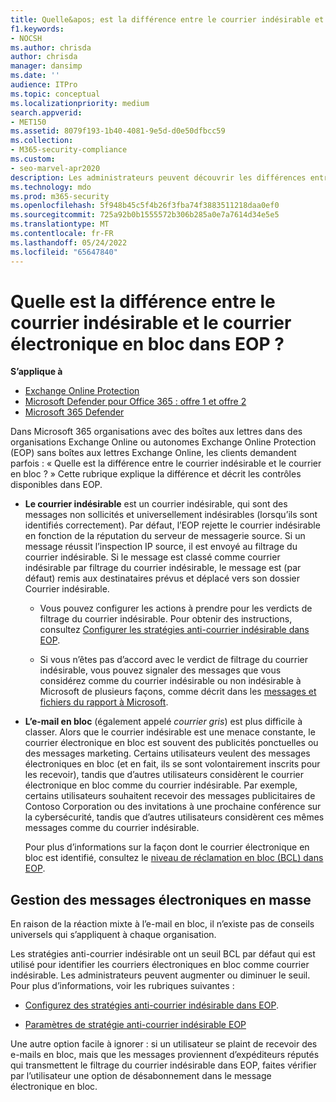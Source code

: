 ```yaml
---
title: Quelle&apos; est la différence entre le courrier indésirable et le courrier électronique en bloc ?
f1.keywords:
- NOCSH
ms.author: chrisda
author: chrisda
manager: dansimp
ms.date: ''
audience: ITPro
ms.topic: conceptual
ms.localizationpriority: medium
search.appverid:
- MET150
ms.assetid: 8079f193-1b40-4081-9e5d-d0e50dfbcc59
ms.collection:
- M365-security-compliance
ms.custom:
- seo-marvel-apr2020
description: Les administrateurs peuvent découvrir les différences entre le courrier indésirable (courrier indésirable) et le courrier en bloc (courrier gris) dans Exchange Online Protection (EOP).
ms.technology: mdo
ms.prod: m365-security
ms.openlocfilehash: 5f948b45c5f4b26f3fba74f3883511218daa0ef0
ms.sourcegitcommit: 725a92b0b1555572b306b285a0e7a7614d34e5e5
ms.translationtype: MT
ms.contentlocale: fr-FR
ms.lasthandoff: 05/24/2022
ms.locfileid: "65647840"
---
```

# <a name="whats-the-difference-between-junk-email-and-bulk-email-in-eop"></a>Quelle est la différence entre le courrier indésirable et le courrier électronique en bloc dans EOP ?

**S’applique à**
- [Exchange Online Protection](exchange-online-protection-overview.md)
- [Microsoft Defender pour Office 365 : offre 1 et offre 2](defender-for-office-365.md)
- [Microsoft 365 Defender](../defender/microsoft-365-defender.md)

Dans Microsoft 365 organisations avec des boîtes aux lettres dans des organisations Exchange Online ou autonomes Exchange Online Protection (EOP) sans boîtes aux lettres Exchange Online, les clients demandent parfois : « Quelle est la différence entre le courrier indésirable et le courrier en bloc ? » Cette rubrique explique la différence et décrit les contrôles disponibles dans EOP.

- **Le courrier indésirable** est un courrier indésirable, qui sont des messages non sollicités et universellement indésirables (lorsqu’ils sont identifiés correctement). Par défaut, l’EOP rejette le courrier indésirable en fonction de la réputation du serveur de messagerie source. Si un message réussit l’inspection IP source, il est envoyé au filtrage du courrier indésirable. Si le message est classé comme courrier indésirable par filtrage du courrier indésirable, le message est (par défaut) remis aux destinataires prévus et déplacé vers son dossier Courrier indésirable.

  - Vous pouvez configurer les actions à prendre pour les verdicts de filtrage du courrier indésirable. Pour obtenir des instructions, consultez [Configurer les stratégies anti-courrier indésirable dans EOP](configure-your-spam-filter-policies.md).

  - Si vous n’êtes pas d’accord avec le verdict de filtrage du courrier indésirable, vous pouvez signaler des messages que vous considérez comme du courrier indésirable ou non indésirable à Microsoft de plusieurs façons, comme décrit dans les [messages et fichiers du rapport à Microsoft](report-junk-email-messages-to-microsoft.md).

- **L’e-mail en bloc** (également appelé _courrier gris_) est plus difficile à classer. Alors que le courrier indésirable est une menace constante, le courrier électronique en bloc est souvent des publicités ponctuelles ou des messages marketing. Certains utilisateurs veulent des messages électroniques en bloc (et en fait, ils se sont volontairement inscrits pour les recevoir), tandis que d’autres utilisateurs considèrent le courrier électronique en bloc comme du courrier indésirable. Par exemple, certains utilisateurs souhaitent recevoir des messages publicitaires de Contoso Corporation ou des invitations à une prochaine conférence sur la cybersécurité, tandis que d’autres utilisateurs considèrent ces mêmes messages comme du courrier indésirable.

  Pour plus d’informations sur la façon dont le courrier électronique en bloc est identifié, consultez le [niveau de réclamation en bloc (BCL) dans EOP](bulk-complaint-level-values.md).

## <a name="how-to-manage-bulk-email"></a>Gestion des messages électroniques en masse

En raison de la réaction mixte à l’e-mail en bloc, il n’existe pas de conseils universels qui s’appliquent à chaque organisation.

Les stratégies anti-courrier indésirable ont un seuil BCL par défaut qui est utilisé pour identifier les courriers électroniques en bloc comme courrier indésirable. Les administrateurs peuvent augmenter ou diminuer le seuil. Pour plus d’informations, voir les rubriques suivantes :

- [Configurez des stratégies anti-courrier indésirable dans EOP](configure-your-spam-filter-policies.md).

- [Paramètres de stratégie anti-courrier indésirable EOP](recommended-settings-for-eop-and-office365.md#eop-anti-spam-policy-settings)

Une autre option facile à ignorer : si un utilisateur se plaint de recevoir des e-mails en bloc, mais que les messages proviennent d’expéditeurs réputés qui transmettent le filtrage du courrier indésirable dans EOP, faites vérifier par l’utilisateur une option de désabonnement dans le message électronique en bloc.
